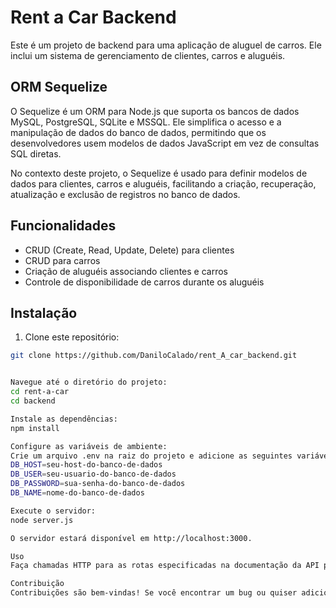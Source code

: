# Rent a Car Backend

Este é um projeto de backend para uma aplicação de aluguel de carros. Ele inclui um sistema de gerenciamento de clientes, carros e aluguéis.

## ORM Sequelize

O Sequelize é um ORM para Node.js que suporta os bancos de dados MySQL, PostgreSQL, SQLite e MSSQL. Ele simplifica o acesso e a manipulação de dados do banco de dados, permitindo que os desenvolvedores usem modelos de dados JavaScript em vez de consultas SQL diretas.

No contexto deste projeto, o Sequelize é usado para definir modelos de dados para clientes, carros e aluguéis, facilitando a criação, recuperação, atualização e exclusão de registros no banco de dados.

## Funcionalidades

- CRUD (Create, Read, Update, Delete) para clientes
- CRUD para carros
- Criação de aluguéis associando clientes e carros
- Controle de disponibilidade de carros durante os aluguéis

## Instalação

1. Clone este repositório:

```bash
git clone https://github.com/DaniloCalado/rent_A_car_backend.git


Navegue até o diretório do projeto:
cd rent-a-car
cd backend

Instale as dependências:
npm install

Configure as variáveis de ambiente:
Crie um arquivo .env na raiz do projeto e adicione as seguintes variáveis:
DB_HOST=seu-host-do-banco-de-dados
DB_USER=seu-usuario-do-banco-de-dados
DB_PASSWORD=sua-senha-do-banco-de-dados
DB_NAME=nome-do-banco-de-dados

Execute o servidor:
node server.js

O servidor estará disponível em http://localhost:3000.

Uso
Faça chamadas HTTP para as rotas especificadas na documentação da API para gerenciar clientes, carros e aluguéis.

Contribuição
Contribuições são bem-vindas! Se você encontrar um bug ou quiser adicionar uma nova funcionalidade, sinta-se à vontade para abrir uma issue ou enviar um pull request.
